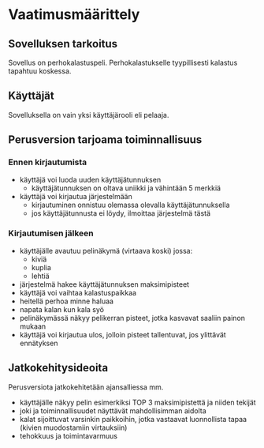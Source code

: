 # Vaatimusmäärittely

## Sovelluksen tarkoitus

Sovellus on perhokalastuspeli. Perhokalastukselle tyypillisesti kalastus tapahtuu koskessa.

## Käyttäjät

Sovelluksella on vain yksi käyttäjärooli eli pelaaja. 

## Perusversion tarjoama toiminnallisuus

### Ennen kirjautumista

- käyttäjä voi luoda uuden käyttäjätunnuksen
	- käyttäjätunnuksen on oltava uniikki ja vähintään 5 merkkiä
- käyttäjä voi kirjautua järjestelmään
	- kirjautuminen onnistuu olemassa olevalla käyttäjätunnuksella
	- jos käyttäjätunnusta ei löydy, ilmoittaa järjestelmä tästä

### Kirjautumisen jälkeen

- käyttäjälle avautuu pelinäkymä (virtaava koski) jossa:
	- kiviä
	- kuplia
	- lehtiä
- järjestelmä hakee käyttäjätunnuksen maksimipisteet
- käyttäjä voi vaihtaa kalastuspaikkaa
- heitellä perhoa minne haluaa
- napata kalan kun kala syö
- pelinäkymässä näkyy pelikerran pisteet, jotka kasvavat saaliin painon mukaan
- käyttäjä voi kirjautua ulos, jolloin pisteet tallentuvat, jos ylittävät ennätyksen

## Jatkokehitysideoita

Perusversiota jatkokehitetään ajansalliessa mm.
- käyttäjälle näkyy pelin esimerkiksi TOP 3 maksimipistettä ja niiden tekijät
- joki ja toiminnallisuudet näyttävät mahdollisimman aidolta
- kalat sijoittuvat varsinkin paikkoihin, jotka vastaavat luonnollista tapaa (kivien muodostamiin virtauksiin)
- tehokkuus ja toimintavarmuus
